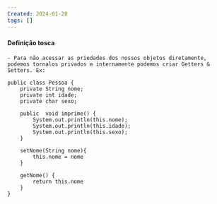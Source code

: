 ```yaml
---
Created: 2024-01-28
tags: []
---
```

#### Definição tosca
	- Para não acessar as priedades dos nossos objetos diretamente, podemos tornalos privados e internamente podemos criar Getters & Setters. Ex:
	

```
public class Pessoa {  
    private String nome;  
    private int idade;  
    private char sexo;  
  
    public  void imprime() {  
        System.out.println(this.nome);  
        System.out.println(this.idade);  
        System.out.println(this.sexo);  
    }  

	setNome(String nome){
		this.nome = nome
	}

	getNome() {
		return this.nome
	}
}
```